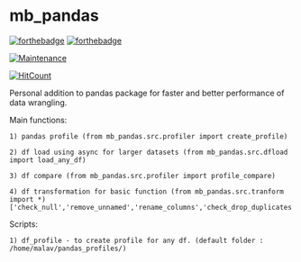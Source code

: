 # mb_pandas

[![forthebadge](https://forthebadge.com/images/badges/made-with-python.svg)](https://www.python.org/)
[![forthebadge](https://forthebadge.com/images/badges/built-by-neckbeards.svg)](https://github.com/bigmb)

[![Maintenance](https://img.shields.io/badge/Maintained%3F-yes-green.svg)](https://github.com/bigmb/mb_pandas/graphs/commit-activity)

[![HitCount](https://hitcounter.pythonanywhere.com/count/tag.svg)](http://hits.dwyl.io/bigmb/mb_pandas)

Personal addition to pandas package for faster and better performance of data wrangling. 

Main functions:

    1) pandas profile (from mb_pandas.src.profiler import create_profile)

    2) df load using async for larger datasets (from mb_pandas.src.dfload import load_any_df)

    3) df compare (from mb_pandas.src.profiler import profile_compare)

    4) df transformation for basic function (from mb_pandas.src.tranform import *)
    ['check_null','remove_unnamed','rename_columns','check_drop_duplicates','get_dftype'])

Scripts:

    1) df_profile - to create profile for any df. (default folder : /home/malav/pandas_profiles/)